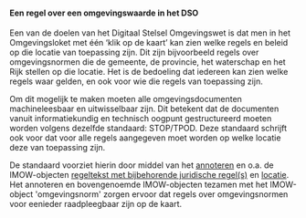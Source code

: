 ﻿#### Een regel over een omgevingswaarde in het DSO

Een van de doelen van het Digitaal Stelsel Omgevingswet is dat men in het
Omgevingsloket met één ‘klik op de kaart’ kan zien welke regels en beleid op die
locatie van toepassing zijn. Dit zijn bijvoorbeeld regels over omgevingsnormen die de
gemeente, de provincie, het waterschap en het Rijk stellen op die locatie. Het is de bedoeling
dat iedereen kan zien welke regels waar gelden, en ook voor wie die regels van
toepassing zijn.

Om dit mogelijk te maken moeten alle omgevingsdocumenten machineleesbaar en
uitwisselbaar zijn. Dit betekent dat de documenten vanuit informatiekundig en
technisch oogpunt gestructureerd moeten worden volgens dezelfde standaard:
STOP/TPOD. Deze standaard schrijft ook voor dat voor alle regels aangegeven moet
worden op welke locatie deze van toepassing zijn.

De standaard voorziet hierin door middel van het
[annoteren](/annoteren-0) en o.a. de IMOW-objecten
[regeltekst met bijbehorende juridische
regel(s)](/regeltekst-en-formele-inhoud) en [locatie](/locatie-en-werkingsgebied). 
Het annoteren en bovengenoemde IMOW-objecten tezamen met het IMOW-object
'omgevingsnorm' zorgen ervoor dat regels over omgevingsnormen voor eenieder
raadpleegbaar zijn op de kaart.